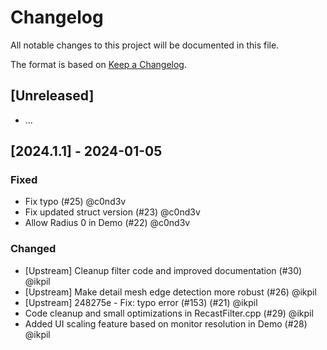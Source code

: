 ﻿# Changelog

All notable changes to this project will be documented in this file.

The format is based on [Keep a Changelog](https://keepachangelog.com/en/1.0.0/).

## [Unreleased]

- ...

## [2024.1.1] - 2024-01-05

### Fixed
- Fix typo (#25) @c0nd3v
- Fix updated struct version (#23) @c0nd3v
- Allow Radius 0 in Demo (#22) @c0nd3v

### Changed
- [Upstream] Cleanup filter code and improved documentation (#30) @ikpil
- [Upstream] Make detail mesh edge detection more robust (#26) @ikpil
- [Upstream] 248275e - Fix: typo error (#153) (#21) @ikpil
- Code cleanup and small optimizations in RecastFilter.cpp (#29) @ikpil
- Added UI scaling feature based on monitor resolution in Demo (#28) @ikpil

